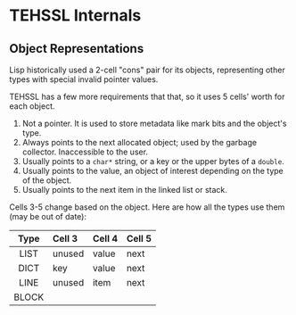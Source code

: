 # TEHSSL Internals

## Object Representations

Lisp historically used a 2-cell "cons" pair for its objects, representing other types with special invalid pointer values.

TEHSSL has a few more requirements that that, so it uses 5 cells' worth for each object.

1. Not a pointer. It is used to store metadata like mark bits and the object's type.
2. Always points to the next allocated object; used by the garbage collector. Inaccessible to the user.
3. Usually points to a `char*` string, or a key or the upper bytes of a `double`.
4. Usually points to the value, an object of interest depending on the type of the object.
5. Usually points to the next item in the linked list or stack.

Cells 3-5 change based on the object. Here are how all the types use them (may be out of date):

|  Type | Cell 3 | Cell 4 | Cell 5 |
|:-----:|:------ |:------ |:------ |
|  LIST | unused | value  | next   |
|  DICT | key    | value  | next   |
|  LINE | unused | item   | next   |
| BLOCK |        |        |        |
